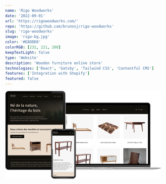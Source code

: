 ```yaml
---
name: 'Rigo Woodworks'
date: '2022-09-01'
url: 'https://rigowoodworks.com/'
repo: 'https://github.com/brunosj/rigo-woodworks'
slug: 'rigo-woodworks'
image: 'rigo-bg.jpg'
color: '#E8DDD0'
colorRGB: [232, 221, 208]
keepTextLight: false
type: 'Website'
description: 'Wooden furniture online store'
technologies: ['React', 'Gatsby', 'Tailwind CSS', 'Contentful CMS']
features: ['Integration with Shopify']
featured: false
---
```


![Rigo Woodworks Devices](../../assets/images/rigo-devices.png)
